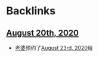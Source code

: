 
# Backlinks
## [August 20th, 2020](<August 20th, 2020.md>)
- [老婆](<老婆.md>)预约了[August 23rd, 2020](<August 23rd, 2020.md>)给

